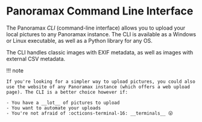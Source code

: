 # Panoramax Command Line Interface

The Panoramax _CLI_ (command-line interface) allows you to upload your local pictures to any Panoramax instance. The CLI is available as a Windows or Linux executable, as well as a Python library for any OS.

The CLI handles classic images with EXIF metadata, as well as images with external CSV metadata.

!!! note

    If you're looking for a simpler way to upload pictures, you could also use the website of any Panoramax instance (which offers a web upload page). The CLI is a better choice however if:

    - You have a __lot__ of pictures to upload
    - You want to automate your uploads
    - You're not afraid of :octicons-terminal-16: __terminals__ 😜
